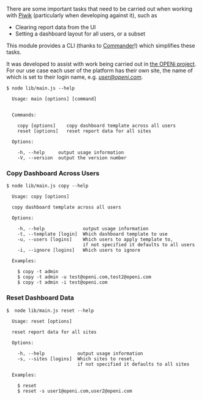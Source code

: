 There are some important tasks that need to be carried out when working with [Piwik](http://piwik.org/) (particularly when developing against it), such as

* Clearing report data from the UI
* Setting a dashboard layout for all users, or a subset

This module provides a CLI (thanks to [Commander](https://www.npmjs.com/package/commander)!) which simplifies these tasks.

It was developed to assist with work being carried out in [the OPENi project](http://www.openi-ict.eu/).
For our use case each user of the platform has their own site, the name of which is set to their login name, e.g. *user@openi.com*.

````
$ node lib/main.js --help

  Usage: main [options] [command]


  Commands:

    copy [options]    copy dashboard template across all users
    reset [options]   reset report data for all sites

  Options:

    -h, --help     output usage information
    -V, --version  output the version number
````

### Copy Dashboard Across Users

````
$ node lib/main.js copy --help

  Usage: copy [options]

  copy dashboard template across all users

  Options:

    -h, --help              output usage information
    -t, --template [login]  Which dashboard template to use
    -u, --users [logins]    Which users to apply template to,
                            if not specified it defaults to all users
    -i, --ignore [logins]   Which users to ignore

  Examples:

    $ copy -t admin
    $ copy -t admin -u test@openi.com,test2@openi.com
    $ copy -t admin -i test@openi.com
````

### Reset Dashboard Data

````
$  node lib/main.js reset --help

  Usage: reset [options]

  reset report data for all sites

  Options:

    -h, --help            output usage information
    -s, --sites [logins]  Which sites to reset,
                          if not specified it defaults to all sites

  Examples:

    $ reset
    $ reset -s user1@openi.com,user2@openi.com
````